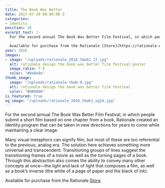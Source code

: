 ```yaml
---
title: The Book Was Better
date: 2017-07-20 00:00:00 Z
categories:
- Identity
position: 18
excerpt_text: |-
  For the second annual The Book Was Better Film Festival, in which people submit a short film based on one chapter from a book, Rationale created an identity program that can be taken in new directions for years to come while maintaining a clear image.

  Available for purchase from the Rationale [Store](https://rationale-design.com/shop/the-book-was-better-poster/).
year: 2016
images:
- image: "/uploads/rationale_2016_tbwb1_1f.jpg"
  alt: rationale design the book was better film festival poster
  image_ratio: 7-5
  color: "#8e8e8e"
thumb_image:
  image: "/uploads/rationale-tbwb-0.jpg"
  alt: rationale design the book was better film festival
  color: "#000000"
is_featured: true
og_image: "/uploads/rationale_2016_tbwb1_og1d.jpg"
---
```


For the second annual The Book Was Better Film Festival, in which people submit a short film based on one chapter from a book, Rationale created an identity program that can be taken in new directions for years to come while maintaining a clear image.

Many visual metaphors can signify film, but most of these are too referential to the previous, analog era. The solution here achieves something more universal and transcendent: Transitioning groups of lines suggest the transitioning frames of a movie as well as the turning pages of a book. Through this abstraction also comes the ability to convey many other concepts at once—the light and lack of light that composes a film, as well as a book’s inverse (the white of a page of paper and the black of ink).

Available for purchase from the Rationale [Store](https://rationale-design.com/shop/the-book-was-better-poster/).